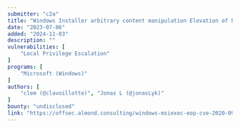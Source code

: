 ```yaml
---
submitter: "c2a"
title: "Windows Installer arbitrary content manipulation Elevation of Privilege (CVE-2020-0911)"
date: "2023-07-06"
added: "2024-11-03"
description: ""
vulnerabilities: [
    "Local Privilege Escalation"
]
programs: [
    "Microsoft (Windows)"
]
authors: [
    "clem (@clavoillotte)", "Jonas L (@jonasLyk)"
]
bounty: "undisclosed"
link: "https://offsec.almond.consulting/windows-msiexec-eop-cve-2020-0911.html"
---
```




